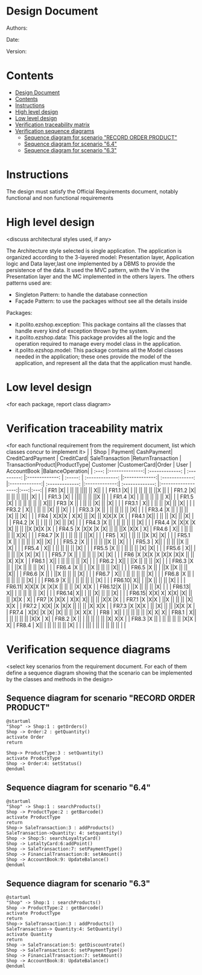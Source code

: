 # Design Document 


Authors: 

Date:

Version:


# Contents

- [Design Document](#design-document)
- [Contents](#contents)
- [Instructions](#instructions)
- [High level design](#high-level-design)
- [Low level design](#low-level-design)
- [Verification traceability matrix](#verification-traceability-matrix)
- [Verification sequence diagrams](#verification-sequence-diagrams)
  - [Sequence diagram for scenario "RECORD ORDER PRODUCT"](#sequence-diagram-for-scenario-record-order-product)
  - [Sequence diagram for scenario "6.4"](#sequence-diagram-for-scenario-64)
  - [Sequence diagram for scenario "6.3"](#sequence-diagram-for-scenario-63)

# Instructions

The design must satisfy the Official Requirements document, notably functional and non functional requirements

# High level design 

<discuss architectural styles used, if any>
<report package diagram>


The  Architecture style selected is single application.
The application is organized according to the 3-layered model: Presentation layer, Application logic and Data layer,last one implemented by a DBMS to provide the persistence of the data.
It used the MVC pattern, with the V in the Presentation layer and the MC implemented in the others layers.
The others  patterns used are:
- Singleton Pattern: to handle the database connection
- Façade Pattern: to use the packages without see all the details inside

Packages:
- it.polito.ezshop.exception: This package contains all the classes that handle every kind of exception thrown by the system.
- it.polito.ezshop.data: This package provides all the logic and the operation required to manage every model class in the application.
- it.polito.ezshop.model: This package contains all the Model classes needed in the application; these ones provide the model of the application, and represent all the data that the application must handle.


 




# Low level design

<for each package, report class diagram>






# Verification traceability matrix

\<for each functional requirement from the requirement document, list which classes concur to implement it>
| | Shop  | Payment| CashPayment| CreditCardPayment |  CreditCard| SaleTransaction |ReturnTransaction | TransactionProduct|ProductType| Customer |CustomerCard|Order    | User |  AccountBook |BalanceOperation|
| :---: |:--------------:| :-------------:      | :---------: |:-------------:    | :-----:        | :-------------:      |:-------------:| :-------------: |:-------------:| :-------------: |:-------------:| :-------------: |:------------------:|:---:|:---:|
| FR1   |X| | || || |||| || X|| | 
| FR1.1 |X| | || || || || ||X || | 
| FR1.2 |X| || || || |||| |X| | |
| FR1.3 |X| | |||| || || ||X || | 
| FR1.4 |X| | || || || || || X|| | 
| FR1.5 |X| | || || || || || X||| 
| FR3   |X || | || || |X| || |X| | | 
| FR3.1 | X|| | || || |X| || |X| | | 
| FR3.2 | X|| | || || |X| || |X| | | 
| FR3.3 |X || | || || || || |X| | | 
| FR3.4 |X || | || || |X| || |X| | | 
| FR4   | X|X|X | X|X| || |X| || X|X|X |X | 
| FR4.1 |X|| | || || |X| || |X| | | 
| FR4.2 |X || | || || |X| || |X| | | 
| FR4.3 |X || | || || || || |X| | | 
| FR4.4 |X |X|X |X |X| || || ||X |X|X |X | 
| FR4.5 |X |X|X |X |X| || || ||X |X|X | X| 
| FR4.6 | X|| | || || || || X|X| | | 
| FR4.7 |X || | || || || |||X| | | 
| FR5   | X|| | || || ||X |X| |X| | | 
| FR5.1 |X || | || || || X|| |X| | | 
| FR5.2 |X || | || || ||X || |X| | | 
| FR5.3 | X|| | || || ||X || |X| | | 
| FR5.4 | X|| | || || || || |X| | | 
| FR5.5 |X || | || || || |X| |X| | | 
| FR5.6 | X|| | || || ||X |X| |X| | | 
| FR5.7 |X || | || || || |X| |X| | | 
| FR6   |X |X|X |X |X|X |X|X || || |X| X|X | 
| FR6.1 | X|| | || || || || |X| | | 
| FR6.2 | X|| | ||X || || || |X| | | 
| FR6.3 |X || | ||X || || || |X| | | 
| FR6.4 |X || | ||X || || || |X|| | |
| FR6.5 |X || | ||X ||X || || |X|| | 
| FR6.6 |X || | ||X || || || |X| | | 
| FR6.7 | X|| | || || || || |X| | | 
| FR6.8 |X || | || || || || |X| | | 
| FR6.9 |X || | || || || || |X| | | 
| FR6.10| X|| | ||X || || || |X| | | 
| FR6.11| X|X|X |X |X|X || || || |X| X|X |
| FR6.12|X || | ||X || || || |X| | | 
| FR6.13| X|| | || || || || |X| | | 
| FR6.14| X|| | || |X| || || |X| | | 
| FR6.15| X|X| X| X|X| |X| || || |X|X | X| 
| FR7   |X |X|X | X|X| X|| || || |X|X |X |
| FR7.1 |X |X|X | ||X || || || |X| X|X |
| FR7.2 | X|X| |X |X|X || || || |X| X|X |
| FR7.3 |X |X|X | || |X| || || |X|X |X |
| FR7.4 | X|X| |X |X| |X| || || |X| X|X | 
| FR8   | X|| | || || || || |X| X| X| 
| FR8.1 | X|| | || || || || |X|X | X| 
| FR8.2 |X || | || || || || |X| X|X | 
| FR8.3 |X || | || || || || |X|X | X| 
| FR8.4 | X|| | || || || || |X| | |
| ||| | || || || || || | |  















# Verification sequence diagrams 
\<select key scenarios from the requirement document. For each of them define a sequence diagram showing that the scenario can be implemented by the classes and methods in the design>
## Sequence diagram for scenario "RECORD ORDER PRODUCT"
```plantuml
@startuml
"Shop" -> Shop:1 : getOrders()
Shop -> Order:2 : getQuantity()
activate Order
return

Shop-> ProductType:3 : setQuantity()
activate ProductType
Shop -> Order:4: setStatus()
@enduml
```

## Sequence diagram for scenario "6.4"
```plantuml
@startuml
"Shop" -> Shop:1 : searchProducts()
Shop -> ProductType:2 : getBarcode()
activate ProductType
return
Shop-> SaleTransaction:3 : addProducts()
SaleTransaction->Quantity: 4: setquantity()
Shop -> Shop:5: searchLoyaltyCard()
Shop -> LotaltyCard:6:addPoint()
Shop -> SaleTransaction:7: setPaymentType()
Shop -> FinancialTransaction:8: setAmount()
Shop -> AccountBook:9: UpdateBalance()
@enduml
```

## Sequence diagram for scenario "6.3"
```plantuml
@startuml
"Shop" -> Shop:1 : searchProducts()
Shop -> ProductType:2 : getBarcode()
activate ProductType
return
Shop-> SaleTransaction:3 : addProducts()
SaleTransaction-> Quantity:4: SetQuantity()
activate Quantity
return
Shop -> SaleTranscation:5: getDiscountrate()
Shop -> SaleTransaction:6: setPaymentType()
Shop -> FinancialTransaction:7: setAmount()
Shop -> AccountBook:8: UpdateBalance()
@enduml
```
